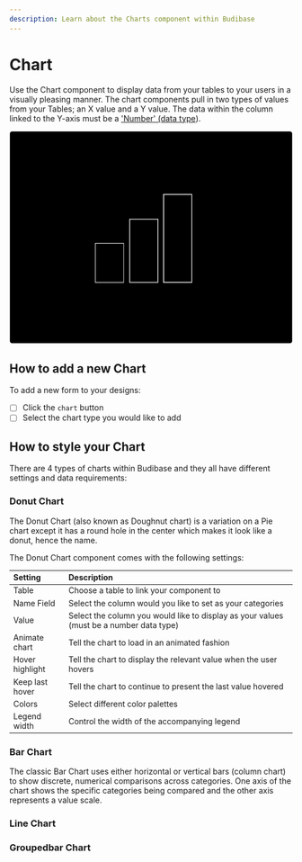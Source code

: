 ```yaml
---
description: Learn about the Charts component within Budibase
---
```


# Chart

Use the Chart component to display data from your tables to your users in a visually pleasing manner. The chart components pull in two types of values from your Tables; an X value and a Y value. The data within the column linked to the Y-axis must be a ['Number' \(data type](../../data/tables/columns.md)\).

![](../../.gitbook/assets/chart.png)

## How to add a new Chart

To add a new form to your designs:

* [ ] Click the `chart` button
* [ ] Select the chart type you would like to add

## How to style your Chart

There are 4 types of charts within Budibase and they all have different settings and data requirements:

### Donut Chart

The Donut Chart \(also known as Doughnut chart\) is a variation on a Pie chart except it has a round hole in the center which makes it look like a donut, hence the name.

The Donut Chart component comes with the following settings:

| Setting | Description |
| :--- | :--- |
| Table | Choose a table to link your component to |
| Name Field | Select the column would you like to set as your categories |
| Value | Select the column you would like to display as your values \(must be a number data type\) |
| Animate chart | Tell the chart to load in an animated fashion |
| Hover highlight | Tell the chart to display the relevant value when the user hovers |
| Keep last hover | Tell the chart to continue to present the last value hovered  |
| Colors | Select different color palettes |
| Legend width | Control the width of the accompanying legend |

### Bar Chart

The classic Bar Chart uses either horizontal or vertical bars \(column chart\) to show discrete, numerical comparisons across categories. One axis of the chart shows the specific categories being compared and the other axis represents a value scale.

### Line Chart



### Groupedbar Chart









